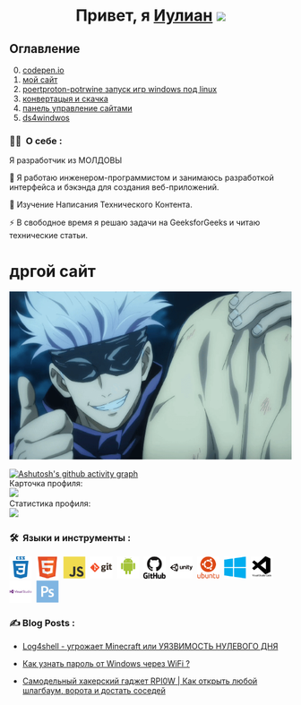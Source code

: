 <h1 align="center">Привет, я <a href="https://github.com/yuliitezary/yuliitezary/blob/main/968d1b8c8a32509ad97df731b9181dc627ad5889_hq.gif" target="_blank">Иулиан</a> 
<img src="https://github.com/blackcater/blackcater/raw/main/images/Hi.gif" height="32"/></h1>


## Оглавление

0. [codepen.io](https://codepen.io/yuliitezary)
1. [мой сайт](yuliitezary.github.io)
2. [poertproton-potrwine запуск игр windows под linux](yuliitezary.github.io)
3. [конвертацыя и скачка ](https://github.com/yuliitezary/convert_to_donwload_video)
4. [панель управление сайтами](https://github.com/yuliitezary/convert_to_donwload_video)
5. [ds4windwos](https://github.com/Ryochan7/DS4Windows/releases)

    

### :woman_technologist: &nbsp;О себе :

Я разработчик из МОЛДОВЫ

🔭 Я работаю инженером-программистом и занимаюсь разработкой интерфейса и бэкэнда для создания веб-приложений.

🌱 Изучение Написания Технического Контента.

⚡ В свободное время я решаю задачи на GeeksforGeeks и читаю технические статьи.



<centre><h1>дргой сайт</h1></centre>
<a href="https://codepen.io/yuliitezary">
        <a href="page/help.html"><img src="https://github.com/yuliitezary/yuliitezary/blob/main/tumblr_8eb6935c7349e6667f05e8af43aa174e_1dc8ac11_1280.gif" alt="Панда" width="100%" height="300"></a>



[![Ashutosh's github activity graph](https://activity-graph.herokuapp.com/graph?username=yuliitezary)](https://github.com/ashutosh00710/github-readme-activity-graph)
<br>
Карточка профиля: 
<br>
![](https://github-profile-summary-cards.vercel.app/api/cards/profile-details?username=yuliitezary&theme=solarized_dark)
<br>
Статистика профиля:
<br>
![](https://github-profile-summary-cards.vercel.app/api/cards/stats?username=yuliitezary&theme=solarized_dark)

### 🛠 &nbsp;Языки и инструменты :

<p>
<img src="https://github.com/devicons/devicon/blob/master/icons/css3/css3-plain-wordmark.svg"  title="CSS3" alt="CSS" width="40" height="40"/>&nbsp;
<img src="https://github.com/devicons/devicon/blob/master/icons/html5/html5-original.svg" title="HTML5" alt="HTML" width="40" height="40"/>&nbsp;
<img src="https://github.com/devicons/devicon/blob/master/icons/javascript/javascript-original.svg" title="JavaScript" alt="JavaScript" width="40" height="40"/>&nbsp;
<img src="https://github.com/devicons/devicon/blob/master/icons/git/git-original-wordmark.svg" title="Git" **alt="Git" width="40" height="40"/>&nbsp;
 <img src="https://github.com/yuliitezary/yuliitezary/blob/main/assets/devicon/android/android-original-wordmark.svg" title="android" **alt="android" width="40" height="40"/>&nbsp;
 <img src="https://github.com/yuliitezary/yuliitezary/blob/main/assets/devicon/github/github-original-wordmark.svg" title="github" **alt="github" width="40" height="40"/>&nbsp;
<img src="https://github.com/yuliitezary/yuliitezary/blob/main/assets/devicon/unity/unity-original-wordmark.svg" title="unity" **alt="unity" width="40" height="40"/>&nbsp;
<img src="https://github.com/yuliitezary/yuliitezary/blob/main/assets/devicon/ubuntu/ubuntu-plain-wordmark.svg" title="ubuntu" alt="ubuntu" width="40" height="40"/>&nbsp;
<img src="https://github.com/yuliitezary/yuliitezary/blob/main/assets/devicon/windows8/windows8-original.svg"  title="windows" alt="windows" width="40" height="40"/>&nbsp;
<img src="https://github.com/yuliitezary/yuliitezary/blob/main/assets/devicon/vscode/vscode-plain-wordmark.svg" title="vscode" **alt="vscode" width="40" height="40"/>&nbsp;
<img src="https://github.com/yuliitezary/yuliitezary/blob/main/assets/devicon/visualstudio/visualstudio-plain-wordmark.svg" title="visualstudio" alt="visualstudio" width="40" height="40"/>&nbsp;
<img src="https://github.com/yuliitezary/yuliitezary/blob/main/assets/devicon/photoshop/photoshop-plain.svg" title="photoshop" alt="photoshop" width="40" height="40"/>&nbsp;

</p>

### ✍️ Blog Posts :

- [Log4shell - угрожает Minecraft или УЯЗВИМОСТЬ НУЛЕВОГО ДНЯ
](https://www.youtube.com/watch?v=6N5nzse3QjA)
    
 - [Как узнать пароль от Windows через WiFi ?
](https://www.youtube.com/watch?v=IapgzrCTkas&t=224s)
    
 - [Самодельный хакерский гаджет RPI0W | Как открыть любой шлагбаум, ворота и достать соседей
](https://www.youtube.com/watch?v=HCiEaf1HPhE)
<!-- BLOG-POST-LIST:END -->

